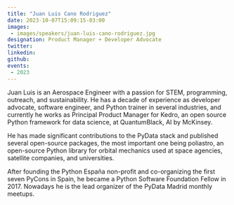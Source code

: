 ```yaml
---
title: "Juan Luis Cano Rodriguez"
date: 2023-10-07T15:09:15-03:00
images: 
 - images/speakers/juan-luis-cano-rodriguez.jpg
designation: Product Manager + Developer Advocate
twitter: 
linkedin: 
github: 
events:
 - 2023
---
```


Juan Luis is an Aerospace Engineer with a passion for STEM, programming, outreach, and sustainability. He has a decade of experience as developer advocate, software engineer, and Python trainer in several industries, and currently he works as Principal Product Manager for Kedro, an open source Python framework for data science, at QuantumBlack, AI by McKinsey.

He has made significant contributions to the PyData stack and published several open-source packages, the most important one being poliastro, an open-source Python library for orbital mechanics used at space agencies, satellite companies, and universities.

After founding the Python España non-profit and co-organizing the first seven PyCons in Spain, he became a Python Software Foundation Fellow in 2017. Nowadays he is the lead organizer of the PyData Madrid monthly meetups.
